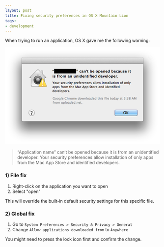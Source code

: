 ```yaml
---
layout: post
title: Fixing security preferences in OS X Mountain Lion
tags:
- development
---
```


When trying to run an application, OS X gave me the following warning:

[![OS X Mountain Lion Warning](/img/2012-09-21-osx-warning.png)](/img/2012-09-21-osx-warning.png)

> “Application name” can’t be opened because it is from an unidentified developer. Your security preferences allow installation of only apps from the Mac App Store and identified developers.

### 1) File fix

1. Right-click on the application you want to open
2. Select "open"

This will override the built-in default security settings for this specific file.

### 2) Global fix

1. Go to `System Preferences > Security & Privacy > General`
2. Change `Allow applications downloaded from` to `Anywhere`

You might need to press the lock icon first and confirm the change.
